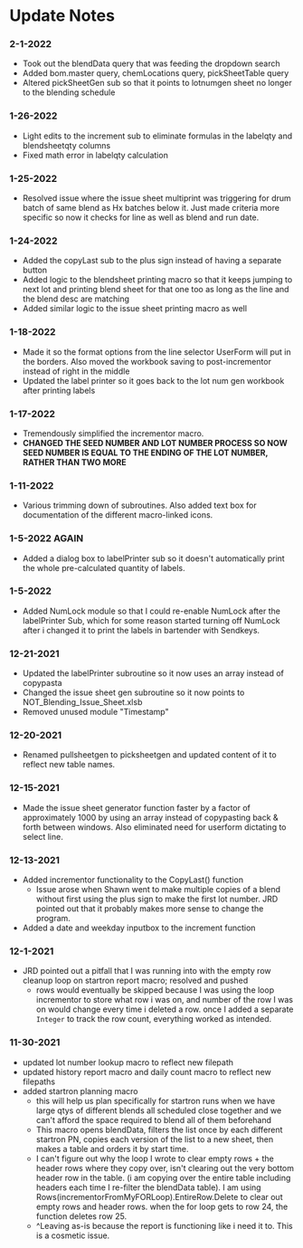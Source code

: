 # Update Notes

### 2-1-2022
 - Took out the blendData query that was feeding the dropdown search
 - Added bom.master query, chemLocations query, pickSheetTable query
 - Altered pickSheetGen sub so that it points to lotnumgen sheet no longer to the blending schedule

### 1-26-2022
 - Light edits to the increment sub to eliminate formulas in the labelqty and blendsheetqty columns
 - Fixed math error in labelqty calculation

### 1-25-2022
 - Resolved issue where the issue sheet multiprint was triggering for drum batch of same blend as Hx batches below it. Just made criteria more specific so now it checks for line as well as blend and run date.  

### 1-24-2022
 - Added the copyLast sub to the plus sign instead of having a separate button
 - Added logic to the blendsheet printing macro so that it keeps jumping to next lot and printing blend sheet for that one too as long as the line and the blend desc are matching 
 - Added similar logic to the issue sheet printing macro as well 
 
### 1-18-2022
 - Made it so the format options from the line selector UserForm will put in the borders. Also moved the workbook saving to post-incrementor instead of right in the middle
 - Updated the label printer so it goes back to the lot num gen workbook after printing labels

### 1-17-2022
 - Tremendously simplified the incrementor macro. 
 - **CHANGED THE SEED NUMBER AND LOT NUMBER PROCESS SO NOW SEED NUMBER IS EQUAL TO THE ENDING OF THE LOT NUMBER, RATHER THAN TWO MORE** 

### 1-11-2022
 - Various trimming down of subroutines. Also added text box for documentation of the different macro-linked icons. 

### 1-5-2022 AGAIN
 - Added a dialog box to labelPrinter sub so it doesn't automatically print the whole pre-calculated quantity of labels.

### 1-5-2022 
 - Added NumLock module so that I could re-enable NumLock after the labelPrinter Sub, which for some reason started turning off NumLock after i changed it to print the labels in bartender with Sendkeys.

### 12-21-2021
 - Updated the labelPrinter subroutine so it now uses an array instead of copypasta
 - Changed the issue sheet gen subroutine so it now points to NOT_Blending_Issue_Sheet.xlsb
 - Removed unused module "Timestamp"

### 12-20-2021
 - Renamed pullsheetgen to picksheetgen and updated content of it to reflect new table names.

### 12-15-2021
 - Made the issue sheet generator function faster by a factor of approximately 1000 by using an array instead of copypasting back & forth between windows. Also eliminated need for userform dictating to select line. 

### 12-13-2021 
 - Added incrementor functionality to the CopyLast() function 
	 - Issue arose when Shawn went to make multiple copies of a blend without first using the plus sign to make the first lot number. JRD pointed out that it probably makes more sense to change the program. 
 - Added a date and weekday inputbox to the increment function

### 12-1-2021
 - JRD pointed out a pitfall that I was running into with the empty row cleanup loop on startron report macro; resolved and pushed
     - rows would eventually be skipped because I was using the loop incrementor to store what row i was on, and number of the row I was on would change every time i deleted a row. once I added a separate `Integer` to track the row count, everything worked as intended. 

### 11-30-2021
 - updated lot number lookup macro to reflect new filepath
 - updated history report macro and daily count macro to reflect new filepaths
 - added startron planning macro
     - this will help us plan specifically for startron runs when we have large qtys of different blends all scheduled close together and we can't afford the space required to blend all of them beforehand 
   	 - This macro opens blendData, filters the list once by each different startron PN, copies each version of the list to a new sheet, then makes a table and orders it by start time.
   	 - I can't figure out why the loop I wrote to clear empty rows + the header rows where they copy over, isn't clearing out the very bottom header row in the table. (i am copying over the entire table including headers each time I re-filter the blendData table). I am using Rows(incrementorFromMyFORLoop).EntireRow.Delete to clear out empty rows and header rows. when the for loop gets to row 24, the function deletes row 25.
   	 - ^Leaving as-is because the report is functioning like i need it to. This is a cosmetic issue.

